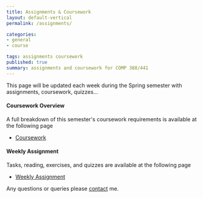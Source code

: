 ```yaml
---
title: Assignments & Coursework
layout: default-vertical
permalink: /assignments/

categories:
- general
- course

tags: assignments coursework
published: true
summary: assignments and coursework for COMP 388/441
---
```


This page will be updated each week during the Spring semester with assignments, coursework, quizzes...

#### Coursework Overview

A full breakdown of this semester's coursework requirements is available at the following page

  * [Coursework](/coursework)
  
#### Weekly Assignment

Tasks, reading, exercises, and quizzes are available at the following page

  * [Weekly Assignment](/weekly_assignment)
  
Any questions or queries please [contact](/contact) me.